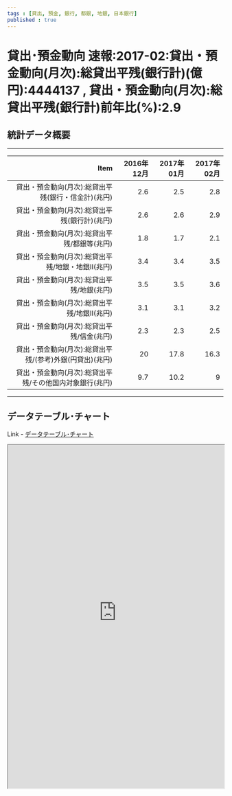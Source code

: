 ```yaml
--- 
tags : [貸出, 預金, 銀行, 都銀, 地銀, 日本銀行] 
published : true
---
```

# 貸出･預金動向 速報:2017-02:貸出・預金動向(月次):総貸出平残(銀行計)(億円):4444137 , 貸出・預金動向(月次):総貸出平残(銀行計)前年比(%):2.9
## 統計データ概要

***




|                                                     Item| 2016年12月| 2017年01月| 2017年02月|
|--------------------------------------------------------:|----------:|----------:|----------:|
|      貸出・預金動向(月次):総貸出平残(銀行・信金計)(兆円)|        2.6|        2.5|        2.8|
|            貸出・預金動向(月次):総貸出平残(銀行計)(兆円)|        2.6|        2.6|        2.9|
|             貸出・預金動向(月次):総貸出平残/都銀等(兆円)|        1.8|        1.7|        2.1|
|       貸出・預金動向(月次):総貸出平残/地銀・地銀II(兆円)|        3.4|        3.4|        3.5|
|               貸出・預金動向(月次):総貸出平残/地銀(兆円)|        3.5|        3.5|        3.6|
|             貸出・預金動向(月次):総貸出平残/地銀II(兆円)|        3.1|        3.1|        3.2|
|               貸出・預金動向(月次):総貸出平残/信金(兆円)|        2.3|        2.3|        2.5|
| 貸出・預金動向(月次):総貸出平残/(参考)外銀(円貸出)(兆円)|         20|       17.8|       16.3|
| 貸出・預金動向(月次):総貸出平残/その他国内対象銀行(兆円)|        9.7|       10.2|          9|
***
	
## データテーブル･チャート
Link - [データテーブル･チャート](http://knowledgevault.saecanet.com/charts/am-consulting.co.jp-PrincipalFiguresOfFinancialInstitutionsInJapan.html)
<iframe src="http://knowledgevault.saecanet.com/charts/am-consulting.co.jp-PrincipalFiguresOfFinancialInstitutionsInJapan.html" width="100%" height="800px"></iframe>
